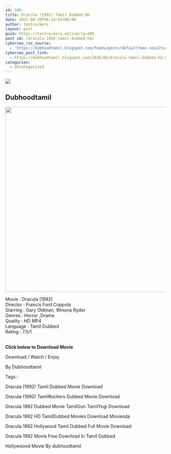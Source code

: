 ```yaml
---
id: 180
title: Dracula (1992) Tamil Dubbed HD
date: 2021-08-29T06:14:02+00:00
author: tentrockers
layout: post
guid: https://tentrockers.online/?p=180
post id: /dracula-1992-tamil-dubbed-hd/
cyberseo_rss_source:
  - 'https://dubhoodtamil.blogspot.com/feeds/posts/default?max-results=150&start-index=301'
cyberseo_post_link:
  - https://dubhoodtamil.blogspot.com/2020/06/dracula-tamil-dubbed-hd.html
categories:
  - Uncategorized
---
```

<div class="media_block">
  <img src="https://1.bp.blogspot.com/-3pwo4SVaUA8/XtdQmVdXDaI/AAAAAAAABWo/nGvyGOTylLweKY7rtlRJvZDHdNNNeF-RwCNcBGAsYHQ/s72-c/unnamed.jpg" class="media_thumbnail" />
</div>

<div dir="ltr" trbidi="on" readability="19.424196018377">
  <h2>
    <span>Dubhoodtamil</span>
  </h2>
  
  <p>
  </p>
  
  <div class="separator">
    <a href="https://1.bp.blogspot.com/-3pwo4SVaUA8/XtdQmVdXDaI/AAAAAAAABWo/nGvyGOTylLweKY7rtlRJvZDHdNNNeF-RwCNcBGAsYHQ/s1600/unnamed.jpg" imageanchor="1"><img loading="lazy" border="0" data-original-height="465" data-original-width="512" height="580" src="https://1.bp.blogspot.com/-3pwo4SVaUA8/XtdQmVdXDaI/AAAAAAAABWo/nGvyGOTylLweKY7rtlRJvZDHdNNNeF-RwCNcBGAsYHQ/s640/unnamed.jpg" width="640" /></a>
  </div>
  
  <p>
    <span>Movie<span> </span>:<span> </span>Dracula (1992)</span><br /><span>Director<span> </span>:<span> </span>Francis Ford Coppola</span><br /><span>Starring<span> </span>:<span> </span>Gary Oldman, Winona Ryder</span><br /><span>Genres<span> </span>:<span> </span>Horror ,Drama</span><br /><span>Quality<span> </span>:<span> </span>HD MP4&nbsp;</span><br /><span>Language<span> </span>:<span> </span>Tamil Dubbed</span><br /><span>Rating<span> </span>:<span> </span>7.5/1</span><br /><span><br /></span>
  </p>
  
  <p>
    <span><b>Click below to Download Movie</b></span>
  </p>
  
  <p>
    <span>Download / Watch / Enjoy</span>
  </p>
  
  <p>
    <span>By Dubhoodtamil</span>
  </p>
  
  <p>
    <span>Tags :</span>
  </p>
  
  <p>
    <span>Dracula (1992) Tamil Dubbed Movie Download</span>
  </p>
  
  <p>
    <span>Dracula (1992) TamilRockers Dubbed Movie Download</span>
  </p>
  
  <p>
    <span>Dracula 1992 Dubbed Movie TamilGun TamilYogi Download</span>
  </p>
  
  <p>
    <span>Dracula 1992 HD TamilDubbed Movies Download Moviesda</span>
  </p>
  
  <p>
    <span>Dracula 1992 Hollywood Tamil Dubbed Full Movie Download</span>
  </p>
  
  <p>
    <span>Dracula 1992 Movie Free Download In Tamil Dubbed</span>
  </p>
  
  <p>
    <span>Hollywoood Movie By dubhoodtamil</span>
  </p></p>
</div>